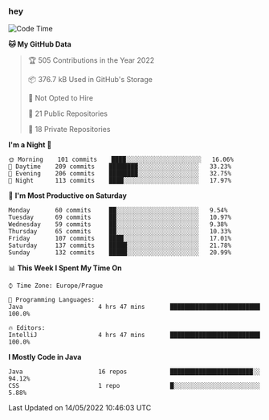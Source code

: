 ### hey

<!--START_SECTION:waka-->
![Code Time](http://img.shields.io/badge/Code%20Time-660%20hrs%2014%20mins-blue)

**🐱 My GitHub Data** 

> 🏆 505 Contributions in the Year 2022
 > 
> 📦 376.7 kB Used in GitHub's Storage 
 > 
> 🚫 Not Opted to Hire
 > 
> 📜 21 Public Repositories 
 > 
> 🔑 18 Private Repositories  
 > 
**I'm a Night 🦉** 

```text
🌞 Morning    101 commits    ████░░░░░░░░░░░░░░░░░░░░░   16.06% 
🌆 Daytime    209 commits    ████████░░░░░░░░░░░░░░░░░   33.23% 
🌃 Evening    206 commits    ████████░░░░░░░░░░░░░░░░░   32.75% 
🌙 Night      113 commits    ████░░░░░░░░░░░░░░░░░░░░░   17.97%

```
📅 **I'm Most Productive on Saturday** 

```text
Monday       60 commits     ██░░░░░░░░░░░░░░░░░░░░░░░   9.54% 
Tuesday      69 commits     ██░░░░░░░░░░░░░░░░░░░░░░░   10.97% 
Wednesday    59 commits     ██░░░░░░░░░░░░░░░░░░░░░░░   9.38% 
Thursday     65 commits     ██░░░░░░░░░░░░░░░░░░░░░░░   10.33% 
Friday       107 commits    ████░░░░░░░░░░░░░░░░░░░░░   17.01% 
Saturday     137 commits    █████░░░░░░░░░░░░░░░░░░░░   21.78% 
Sunday       132 commits    █████░░░░░░░░░░░░░░░░░░░░   20.99%

```


📊 **This Week I Spent My Time On** 

```text
⌚︎ Time Zone: Europe/Prague

💬 Programming Languages: 
Java                     4 hrs 47 mins       █████████████████████████   100.0%

🔥 Editors: 
IntelliJ                 4 hrs 47 mins       █████████████████████████   100.0%

```

**I Mostly Code in Java** 

```text
Java                     16 repos            ███████████████████████░░   94.12% 
CSS                      1 repo              █░░░░░░░░░░░░░░░░░░░░░░░░   5.88%

```



 Last Updated on 14/05/2022 10:46:03 UTC
<!--END_SECTION:waka-->
